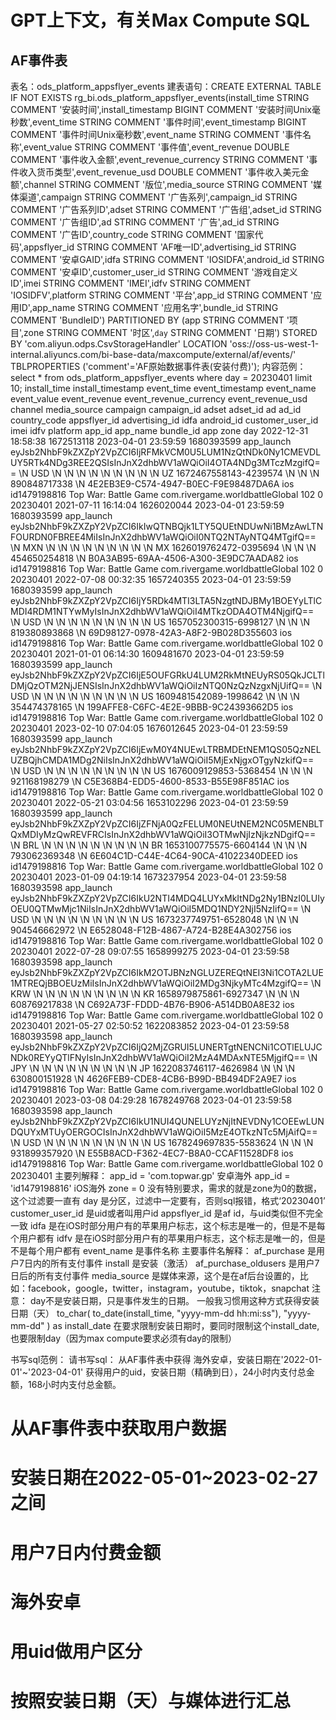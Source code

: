 # GPT上下文，有关Max Compute SQL

## AF事件表
表名：ods_platform_appsflyer_events
建表语句：CREATE EXTERNAL TABLE IF NOT EXISTS rg_bi.ods_platform_appsflyer_events(install_time STRING COMMENT '安装时间',install_timestamp BIGINT COMMENT '安装时间Unix毫秒数',event_time STRING COMMENT '事件时间',event_timestamp BIGINT COMMENT '事件时间Unix毫秒数',event_name STRING COMMENT '事件名称',event_value STRING COMMENT '事件值',event_revenue DOUBLE COMMENT '事件收入金额',event_revenue_currency STRING COMMENT '事件收入货币类型',event_revenue_usd DOUBLE COMMENT '事件收入美元金额',channel STRING COMMENT '版位',media_source STRING COMMENT '媒体渠道',campaign STRING COMMENT '广告系列',campaign_id STRING COMMENT '广告系列ID',adset STRING COMMENT '广告组',adset_id STRING COMMENT '广告组ID',ad STRING COMMENT '广告',ad_id STRING COMMENT '广告ID',country_code STRING COMMENT '国家代码',appsflyer_id STRING COMMENT 'AF唯一ID',advertising_id STRING COMMENT '安卓GAID',idfa STRING COMMENT 'IOSIDFA',android_id STRING COMMENT '安卓ID',customer_user_id STRING COMMENT '游戏自定义ID',imei STRING COMMENT 'IMEI',idfv STRING COMMENT 'IOSIDFV',platform STRING COMMENT '平台',app_id STRING COMMENT '应用ID',app_name STRING COMMENT '应用名字',bundle_id STRING COMMENT 'BundleID') PARTITIONED BY (app STRING COMMENT '项目',zone STRING COMMENT '时区',`day` STRING COMMENT '日期') STORED BY 'com.aliyun.odps.CsvStorageHandler' LOCATION 'oss://oss-us-west-1-internal.aliyuncs.com/bi-base-data/maxcompute/external/af/events/' TBLPROPERTIES ('comment'='AF原始数据事件表(安装付费)');
内容范例：select * from ods_platform_appsflyer_events where day = 20230401 limit 10;
install_time	install_timestamp	event_time	event_timestamp	event_name	event_value	event_revenue	event_revenue_currency	event_revenue_usd	channel	media_source	campaign	campaign_id	adset	adset_id	ad	ad_id	country_code	appsflyer_id	advertising_id	idfa	android_id	customer_user_id	imei	idfv	platform	app_id	app_name	bundle_id	app	zone	day
2022-12-31 18:58:38	1672513118	2023-04-01 23:59:59	1680393599	app_launch	eyJsb2NhbF9kZXZpY2VpZCI6IjRFMkVCM0U5LUM1NzQtNDk0Ny1CMEVDLUY5RTk4NDg3REE2QSIsInJnX2dhbWV1aWQiOiI4OTA4NDg3MTczMzgifQ==	\N	USD	\N	\N	\N	\N	\N	\N	\N	\N	\N	UZ	1672467558143-4239574	\N	\N	\N	890848717338	\N	4E2EB3E9-C574-4947-B0EC-F9E98487DA6A	ios	id1479198816	Top War: Battle Game	com.rivergame.worldbattleGlobal	102	0	20230401
2021-07-11 16:14:04	1626020044	2023-04-01 23:59:59	1680393599	app_launch	eyJsb2NhbF9kZXZpY2VpZCI6IkIwQTNBQjk1LTY5QUEtNDUwNi1BMzAwLTNFOURDN0FBREE4MiIsInJnX2dhbWV1aWQiOiI0NTQ2NTAyNTQ4MTgifQ==	\N	MXN	\N	\N	\N	\N	\N	\N	\N	\N	\N	MX	1626019762472-0395694	\N	\N	\N	454650254818	\N	B0A3AB95-69AA-4506-A300-3E9DC7AADA82	ios	id1479198816	Top War: Battle Game	com.rivergame.worldbattleGlobal	102	0	20230401
2022-07-08 00:32:35	1657240355	2023-04-01 23:59:59	1680393599	app_launch	eyJsb2NhbF9kZXZpY2VpZCI6IjY5RDk4MTI3LTA5NzgtNDJBMy1BOEYyLTlCMDI4RDM1NTYwMyIsInJnX2dhbWV1aWQiOiI4MTkzODA4OTM4NjgifQ==	\N	USD	\N	\N	\N	\N	\N	\N	\N	\N	\N	US	1657052300315-6998127	\N	\N	\N	819380893868	\N	69D98127-0978-42A3-A8F2-9B028D355603	ios	id1479198816	Top War: Battle Game	com.rivergame.worldbattleGlobal	102	0	20230401
2021-01-01 06:14:30	1609481670	2023-04-01 23:59:59	1680393599	app_launch	eyJsb2NhbF9kZXZpY2VpZCI6IjE5OUFGRkU4LUM2RkMtNEUyRS05QkJCLTlDMjQzOTM2NjJENSIsInJnX2dhbWV1aWQiOiIzNTQ0NzQzNzgxNjUifQ==	\N	USD	\N	\N	\N	\N	\N	\N	\N	\N	\N	US	1609481542089-1998642	\N	\N	\N	354474378165	\N	199AFFE8-C6FC-4E2E-9BBB-9C24393662D5	ios	id1479198816	Top War: Battle Game	com.rivergame.worldbattleGlobal	102	0	20230401
2023-02-10 07:04:05	1676012645	2023-04-01 23:59:59	1680393599	app_launch	eyJsb2NhbF9kZXZpY2VpZCI6IjEwM0Y4NUEwLTRBMDEtNEM1QS05QzNELUZBQjhCMDA1MDg2NiIsInJnX2dhbWV1aWQiOiI5MjExNjgxOTgyNzkifQ==	\N	USD	\N	\N	\N	\N	\N	\N	\N	\N	\N	US	1676009129853-5368454	\N	\N	\N	921168198279	\N	C5E368B4-EDD5-4600-8533-B55E98F851AC	ios	id1479198816	Top War: Battle Game	com.rivergame.worldbattleGlobal	102	0	20230401
2022-05-21 03:04:56	1653102296	2023-04-01 23:59:59	1680393599	app_launch	eyJsb2NhbF9kZXZpY2VpZCI6IjZFNjA0QzFELUM0NEUtNEM2NC05MENBLTQxMDIyMzQwREVFRCIsInJnX2dhbWV1aWQiOiI3OTMwNjIzNjkzNDgifQ==	\N	BRL	\N	\N	\N	\N	\N	\N	\N	\N	\N	BR	1653100775575-6604144	\N	\N	\N	793062369348	\N	6E604C1D-C44E-4C64-90CA-41022340DEED	ios	id1479198816	Top War: Battle Game	com.rivergame.worldbattleGlobal	102	0	20230401
2023-01-09 04:19:14	1673237954	2023-04-01 23:59:58	1680393598	app_launch	eyJsb2NhbF9kZXZpY2VpZCI6IkU2NTI4MDQ4LUYxMkItNDg2Ny1BNzI0LUIyOEU0QTMwMjc1NiIsInJnX2dhbWV1aWQiOiI5MDQ1NDY2NjI5NzIifQ==	\N	USD	\N	\N	\N	\N	\N	\N	\N	\N	\N	US	1673237749751-6528048	\N	\N	\N	904546662972	\N	E6528048-F12B-4867-A724-B28E4A302756	ios	id1479198816	Top War: Battle Game	com.rivergame.worldbattleGlobal	102	0	20230401
2022-07-28 09:07:55	1658999275	2023-04-01 23:59:58	1680393598	app_launch	eyJsb2NhbF9kZXZpY2VpZCI6IkM2OTJBNzNGLUZEREQtNEI3Ni1COTA2LUE1MTREQjBBOEUzMiIsInJnX2dhbWV1aWQiOiI2MDg3NjkyMTc4MzgifQ==	\N	KRW	\N	\N	\N	\N	\N	\N	\N	\N	\N	KR	1658979875861-6927347	\N	\N	\N	608769217838	\N	C692A73F-FDDD-4B76-B906-A514DB0A8E32	ios	id1479198816	Top War: Battle Game	com.rivergame.worldbattleGlobal	102	0	20230401
2021-05-27 02:50:52	1622083852	2023-04-01 23:59:58	1680393598	app_launch	eyJsb2NhbF9kZXZpY2VpZCI6IjQ2MjZGRUI5LUNERTgtNENCNi1COTlELUJCNDk0REYyQTlFNyIsInJnX2dhbWV1aWQiOiI2MzA4MDAxNTE5MjgifQ==	\N	JPY	\N	\N	\N	\N	\N	\N	\N	\N	\N	JP	1622083746117-4626984	\N	\N	\N	630800151928	\N	4626FEB9-CDE8-4CB6-B99D-BB494DF2A9E7	ios	id1479198816	Top War: Battle Game	com.rivergame.worldbattleGlobal	102	0	20230401
2023-03-08 04:29:28	1678249768	2023-04-01 23:59:58	1680393598	app_launch	eyJsb2NhbF9kZXZpY2VpZCI6IkU1NUI4QUNELUYzNjItNEVDNy1COEEwLUNDQUYxMTUyOERGOCIsInJnX2dhbWV1aWQiOiI5MzE4OTkzNTc5MjAifQ==	\N	USD	\N	\N	\N	\N	\N	\N	\N	\N	\N	US	1678249697835-5583624	\N	\N	\N	931899357920	\N	E55B8ACD-F362-4EC7-B8A0-CCAF11528DF8	ios	id1479198816	Top War: Battle Game	com.rivergame.worldbattleGlobal	102	0	20230401
主要列解释：
    app_id = 'com.topwar.gp' 安卓海外
    app_id = 'id1479198816' iOS海外
    zone = 0 没有特别要求，需求的就是zone为0的数据，这个过滤要一直有
    day 是分区，过滤中一定要有，否则sql报错，格式‘20230401’
    customer_user_id 是uid或者叫用户id
    appsflyer_id 是af id，与uid类似但不完全一致
    idfa 是在iOS时部分用户有的苹果用户标志，这个标志是唯一的，但是不是每个用户都有
    idfv 是在iOS时部分用户有的苹果用户标志，这个标志是唯一的，但是不是每个用户都有
    event_name 是事件名称
    主要事件名解释：
        af_purchase 是用户7日内的所有支付事件
        install 是安装（激活）
        af_purchase_oldusers 是用户7日后的所有支付事件
media_source 是媒体来源，这个是在af后台设置的，比如：facebook，google，twitter，instagram，youtube，tiktok，snapchat
注意：
day不是安装日期，只是事件发生的日期。
一般我习惯用这种方式获得安装日期（天）
to_char(
    to_date(install_time, "yyyy-mm-dd hh:mi:ss"),
    "yyyy-mm-dd"
) as install_date
在要求限制安装日期时，要同时限制这个install_date,也要限制day（因为max compute要求必须有day的限制）

书写sql范例：
请书写sql：
从AF事件表中获得
海外安卓，安装日期在'2022-01-01'~'2023-04-01'
获得用户的uid，安装日期（精确到日），24小时内支付总金额，168小时内支付总金额。

# 从AF事件表中获取用户数据
# 安装日期在2022-05-01~2023-02-27之间
# 用户7日内付费金额
# 海外安卓
# 用uid做用户区分
# 按照安装日期（天）与媒体进行汇总